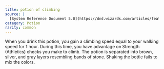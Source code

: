 ```yaml
---
title: potion of climbing
source: |
  [System Reference Document 5.0](https://dnd.wizards.com/articles/features/systems-reference-document-srd)
category: Potion
rarity: common
---
```


When you drink this potion, you gain a climbing speed equal to your walking speed for 1 hour. During this time, you have advantage on Strength (Athletics) checks you make to climb. The potion is separated into brown, silver, and gray layers resembling bands of stone. Shaking the bottle fails to mix the colors.
